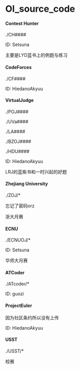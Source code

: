 # OI_source_code

#### Contest Hunter
./CH#### 

ID: Setsuna 

主要是LYD蓝书上的例题与练习 

#### CodeForces
./CF#### 

ID: HiedanoAkyuu 

#### VirtualJudge
./POJ#### 

./UVa#### 

./LA#### 

./BZOJ#### 

./HDU#### 

ID: HiedanoAkyuu 

LRJ的蓝紫书和一时兴起的好题 

#### Zhejiang University
./ZOJ/* 

忘记了密码orz 

浙大月赛 

#### ECNU
./ECNUOJ/* 

ID: Setsuna 

华师大月赛 

#### ATCoder
./ATcoder/* 

ID: guozi 

#### ProjectEuler
因为社区条约所以没有上传 

ID: HiedanoAkyuu 

#### USST
./USST/* 

校赛 
